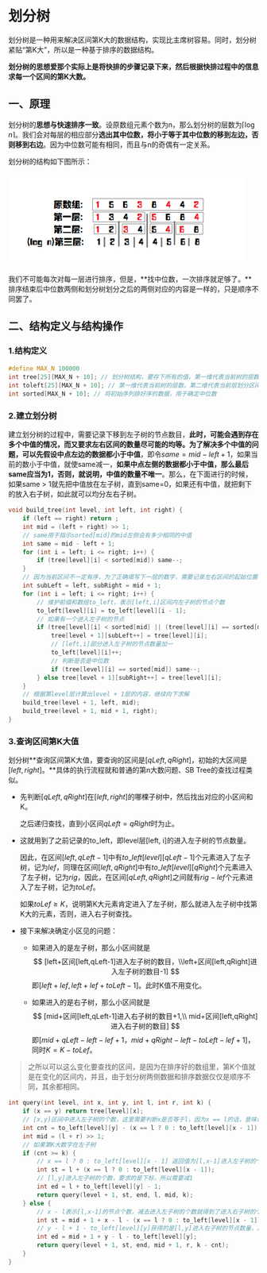 # 划分树

划分树是一种用来解决区间第K大的数据结构，实现比主席树容易。同时，划分树紧贴“第K大”，所以是一种基于排序的数据结构。

**划分树的思想爱那个实际上是将快排的步骤记录下来，然后根据快排过程中的信息求每一个区间的第K大数。**



## 一、原理

划分树的**思想与快速排序一致**。设原数组元素个数为n，那么划分树的层数为$\lceil \log n \rceil$。我们会对每层的相应部分**选出其中位数，将小于等于其中位数的移到左边，否则移到右边**。因为中位数可能有相同，而且与n的奇偶有一定关系。

划分树的结构如下图所示：

![img](dividing1.png)

我们不可能每次对每一层进行排序，但是，**找中位数，一次排序就足够了。**排序结束后中位数两侧和划分树划分之后的两侧对应的内容是一样的，只是顺序不同罢了。



## 二、结构定义与结构操作

### 1.结构定义

```c++
#define MAX_N 100000
int tree[25][MAX_N + 10]; // 划分树结构，要存下所有的值，第一维代表当前树的层数，空间复杂度O(n log(n))
int toleft[25][MAX_N + 10]; // 第一维代表当前树的层数，第二维代表当前层划分区间[1, i]里进入左子树的数目，这实际上是前缀和数组，其差值才是进入左子树的节点数目
int sorted[MAX_N + 10]; // 将初始序列排好序的数据，用于确定中位数
```



### 2.建立划分树

建立划分树的过程中，需要记录下移到左子树的节点数目，**此时，可能会遇到存在多个中值的情况，而又要求左右区间的数量尽可能的均等。**为了解决多个中值的问题，可以**先假设中点左边的数据都小于中值**，即令$same=mid-left+1$，如果当前的数小于中值，就使same减一，**如果中点左侧的数据都小于中值，那么最后same应当为1，否则，就说明，中值的数量不唯一**。那么，在下面进行的时候，如果same > 1就先把中值放在左子树，直到same=0，如果还有中值，就把剩下的放入右子树，如此就可以均分左右子树。

```c++
void build_tree(int level, int left, int right) {
    if (left == right) return ;
    int mid = (left + right) >> 1;
    // same用于指示sorted[mid]的mid左侧会有多少相同的中值
    int same = mid - left + 1;
    for (int i = left; i <= right; i++) {
        if (tree[level][i] < sorted[mid]) same--;
    }
    // 因为当前区间不一定有序，为了正确填写下一层的数字，需要记录左右区间的起始位置
    int subLeft = left, subRight = mid + 1;
    for (int i = left; i <= right; i++) {
        // 维护前缀和数组to_left，表示[left,i]区间内左子树的节点个数
        to_left[level][i] = to_left[level][i - 1];
        // 如果有一个进入左子树的节点
        if (tree[level][i] < sorted[mid] || (tree[level][i] == sorted[mid] && same > 0)) {
            tree[level + 1][subLeft++] = tree[level][i];
            // [left,i]部分进入左子树的节点数量加一
            to_left[level][i]++;
            // 判断是否是中位数
            if (tree[level][i] == sorted[mid]) same--;
        } else tree[level + 1][subRight++] = tree[level][i];
    }
    // 根据第level层计算出level + 1层的内容，继续向下求解
    build_tree(level + 1, left, mid);
    build_tree(level + 1, mid + 1, right);
}
```



### 3.查询区间第K大值

划分树**查询区间第K大值，要查询的区间是$[qLeft, qRight]$，初始的大区间是$[left, right]$。**具体的执行流程就和普通的第n大数问题、SB Tree的查找过程类似。

+ 先判断$[qLeft, qRight]$在$[left, right]$的哪棵子树中，然后找出对应的小区间和K。

  之后递归查找，直到小区间$qLeft=qRight$时为止。

+ 这就用到了之前记录的to_left，即level层[left, i]的进入左子树的节点数量。

  因此，在区间$[left,qLeft-1]$中有$to\_left[level][qLeft-1]$个元素进入了左子树，记为$lef$，同理在区间$[left,qRight]$中有$to\_left[level][qRight]$个元素进入了左子树，记为$rig$，因此，在区间$[qLeft,qRight]$之间就有$rig-lef$个元素进入了左子树，记为$toLef$。

  如果$toLef\ge K$，说明第K大元素肯定进入了左子树，那么就进入左子树中找第K大的元素，否则，进入右子树查找。

+ 接下来解决确定小区见的问题：

  + 如果进入的是左子树，那么小区间就是
    $$
    [left+区间[left,qLeft-1]进入左子树的数目，\\left+区间[left,qRight]进入左子树的数目-1]
    $$
    即$[left+lef,left+lef+toLeft-1]$。此时K值不用变化。

  + 如果进入的是右子树，那么小区间就是
    $$
    [mid+区间[left,qLeft-1]进入右子树的数目+1,\\
    mid+区间[left,qRight]进入右子树的数目]
    $$
    即$[mid+qLeft-left-lef+1，mid+qRight-left-toLeft-lef+1]$，同时$K=K-toLef$。

> 之所以可以这么变化要查找的区间，是因为在排序好的数组里，第K个值就是在变化的区间内，并且，由于划分树两侧数据和排序数据仅仅是顺序不同，其余都相同。

```c++
int query(int level, int x, int y, int l, int r, int k) {
    if (x == y) return tree[level][x];
    // [x,y]区间中进入左子树的个数，这里需要判断x是否等于l，因为x == l的话，意味着这是当前子树对应前缀和的第一个，要特殊处理
    int cnt = to_left[level][y] - (x == l ? 0 : to_left[level][x - 1]);
    int mid = (l + r) >> 1;
    // 如果第K大数字在左子树
    if (cnt >= k) {
        // x == l ? 0 : to_left[level][x - 1] 返回值为[l,x-1]进入左子树的个数，在不减1的情况下，这就相当于是确定第x个数的下标
        int st = l + (x == l ? 0 : to_left[level][x - 1]);
        // [l,y]进入左子树的个数，要求的是下标，所以需要减1
        int ed = l + to_left[level][y] - 1;
        return query(level + 1, st, end, l, mid, k);
    } else {
        // x - l表示[l,x-1]的节点个数，减去进入左子树的个数就得到了进入右子树的个数，由此得到新的起始下标
        int st = mid + 1 + x - l - (x == l ? 0 : to_left[level][x - 1]);
        // y - l + 1 - to_left[level][y]获得的是[l,y]进入右子树的节点数量，之后减1得到下标
        int ed = mid + 1 + y - l - to_left[level][y];
        return query(level + 1, st, end, mid + 1, r, k - cnt);
    }
}
```

